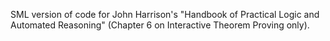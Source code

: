 SML version of code for John Harrison's "Handbook of Practical Logic and Automated Reasoning" (Chapter 6 on Interactive Theorem Proving only).


